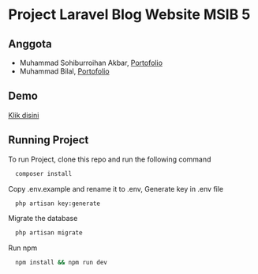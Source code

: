 
# Project Laravel Blog Website MSIB 5 

## Anggota
* Muhammad Sohiburroihan Akbar, [Portofolio](https://ahay.my.id)
* Muhammad Bilal, [Portofolio](#)

## Demo
[Klik disini](https://ahay.my.id/fashion-msib)



## Running Project

To run Project, clone this repo and run the following command

```bash
  composer install
```

Copy .env.example and rename it to .env, Generate key in .env file
```bash
  php artisan key:generate
```

Migrate the database
```bash
  php artisan migrate
```

Run npm
```bash
  npm install && npm run dev
```